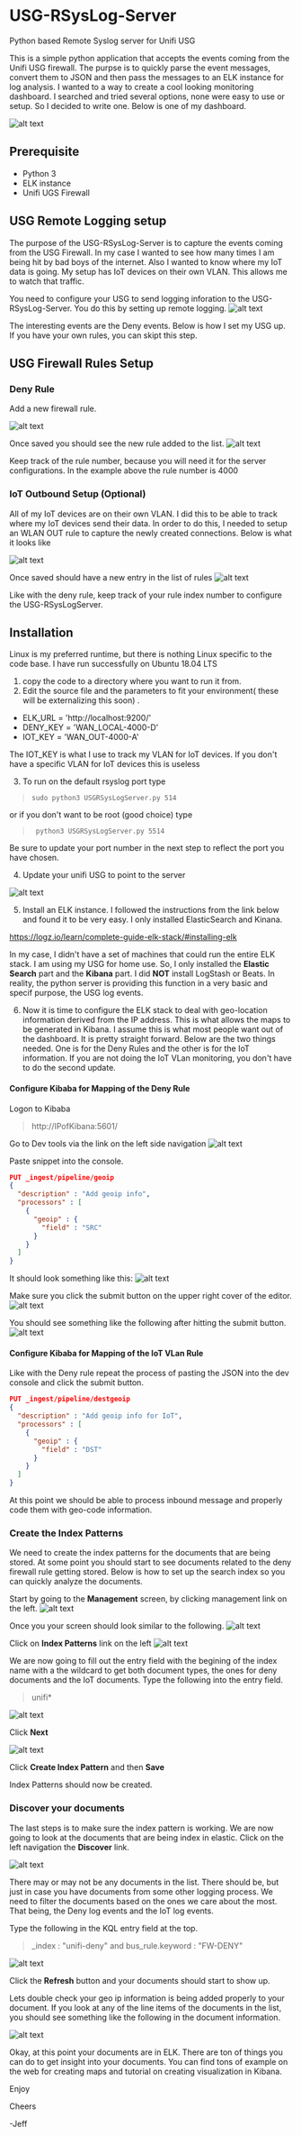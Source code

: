 # USG-RSysLog-Server
Python based Remote Syslog server for Unifi USG 

This is a simple python application that accepts the events coming from the Unifi USG firewall.
The purpse is to quickly parse the event messages, convert them to JSON and then pass the messages to an ELK instance for log analysis. I wanted to a way to create a cool looking monitoring dashboard. I searched and tried several options, none were easy to use or setup. So I decided to write one. Below is one of my dashboard.

![alt text](https://github.com/cal2net/USG-RSysLog-Server/blob/master/images/Deny-Dashboard.png "Dashboard showing statistics about the deny rule")


## Prerequisite
* Python 3
* ELK instance
* Unifi UGS Firewall

## USG Remote Logging setup
The purpose of the USG-RSysLog-Server is to capture the events coming from the USG Firewall. In my case I wanted to see how many times I am being hit by bad boys of the internet. Also I wanted to know where my IoT data is going. My setup has IoT devices on their own VLAN. This allows me to watch that traffic. 
 
You need to configure your USG to send logging inforation to the USG-RSysLog-Server.  You do this by setting up remote logging.
![alt text](https://github.com/cal2net/USG-RSysLog-Server/blob/master/images/USG_Remote_Syslog_IP.png "USG Remote IP Entry")

The interesting events are the Deny events. Below is how I set my USG up. If you have your own rules, you can skipt this step.
## USG Firewall Rules Setup
### Deny Rule
Add a new firewall rule. 

![alt text](https://github.com/cal2net/USG-RSysLog-Server/blob/master/images/Deny_FW-Rule-Details.png "Details of firewall rule for Deny Rule")
 
Once saved you should see the new rule added to the list.
![alt text](https://github.com/cal2net/USG-RSysLog-Server/blob/master/images/Deny_FW-Rule.png "Firewall list in USG for WAN-IN")
 
Keep track of the rule number, because you will need it for the server configurations. In the example above the rule number is 4000

### IoT Outbound Setup (Optional)
All of my IoT devices are on their own VLAN. I did this to be able to track where my IoT devices send their data. In order to do this, I needed to setup an WLAN OUT rule to capture the newly created connections. Below is what it looks like


![alt text](https://github.com/cal2net/USG-RSysLog-Server/blob/master/images/IoT_OutBound_FW-Rule-Details.png "Details of firewall rule for IoT VLAN outboud traffic")

Once saved should have a new entry in the list of rules
![alt text](https://github.com/cal2net/USG-RSysLog-Server/blob/master/images/IoT_OutBound_FW-Rule.png "List of firewall rules for outboud traffic")

Like with the deny rule, keep track of your rule index number to configure the USG-RSysLogServer.

## Installation
Linux is my preferred runtime, but there is nothing Linux specific to the code base.
I have run successfully on Ubuntu 18.04 LTS

1. copy the code to a directory where you want to run it from. 
2. Edit the source file and the parameters to fit your environment( these will be externalizing this soon) . 
* ELK_URL = 'http://localhost:9200/' 
* DENY_KEY = 'WAN_LOCAL-4000-D'
* IOT_KEY = 'WAN_OUT-4000-A' 
 
The IOT_KEY is what I use to track my VLAN for IoT devices. If you don't have a specific VLAN for IoT devices this is useless

3. To run on the default rsyslog port type
  
>`sudo python3 USGRSysLogServer.py 514` 
  
or if you don't want to be root (good choice) type 
  
>` python3 USGRSysLogServer.py 5514` 
 
 Be sure to update your port number in the next step to reflect the port you have chosen.

4. Update your unifi USG to point to the server

![alt text](https://github.com/cal2net/USG-RSysLog-Server/blob/master/images/USG_Remote_Syslog_IP.png "USG Remote IP Entry")

5. Install an ELK instance. I followed the instructions from the link below and found it to be very easy. I only installed ElasticSearch and Kinana.
  
https://logz.io/learn/complete-guide-elk-stack/#installing-elk

In my case, I didn't have a set of machines that could run the entire ELK stack. I am using my USG for home use. So, I only installed the __Elastic Search__ part and the __Kibana__ part. I did __NOT__ install LogStash or Beats. In reality, the python server is providing this function in a very basic and specif purpose, the USG log events.

6. Now it is time to configure the ELK stack to deal with geo-location information derived from the IP address. This is what allows the maps to be generated in Kibana. I assume this is what most people want out of the dashboard. It is pretty straight forward. Below are the two things needed. One is for the Deny Rules and the other is for the IoT information. If you are not doing the IoT VLan monitoring, you don't have to do the second update.

#### Configure Kibaba for Mapping of the Deny Rule
Logon to Kibaba
> http://IPofKibana:5601/
 
Go to Dev tools via the link on the left side navigation
![alt text](https://github.com/cal2net/USG-RSysLog-Server/blob/master/images/Kibana-main-screen.png "Kibana main screen")

Paste snippet into the console. 
```JSON
PUT _ingest/pipeline/geoip
{
  "description" : "Add geoip info",
  "processors" : [
    {
      "geoip" : {
        "field" : "SRC"
      }
    }
  ]
}
```
It should look something like this:
![alt text](https://github.com/cal2net/USG-RSysLog-Server/blob/master/images/Dev-console-geoip-json.png "Kibana dev console")

Make sure you click the submit button on the upper right cover of the editor.
![alt text](https://github.com/cal2net/USG-RSysLog-Server/blob/master/images/Dev-console-submit-button.png "Kibana dev console submit button")

You should see something like the following after hitting the submit button.
![alt text](https://github.com/cal2net/USG-RSysLog-Server/blob/master/images/Dev-console-submit-success.png "Kibana dev console submit success screen")

#### Configure Kibaba for Mapping of the IoT VLan Rule
Like with the Deny rule repeat the process of pasting the JSON into the dev console and click the submit button.

```JSON
PUT _ingest/pipeline/destgeoip
{
  "description" : "Add geoip info for IoT",
  "processors" : [
    {
      "geoip" : {
        "field" : "DST"
      }
    }
  ]
}
```

At this point we should be able to process inbound message and properly code them with geo-code information.

### Create the Index Patterns
We need to create the index patterns for the documents that are being stored. At some point you should start to see documents related to the deny firewall rule getting stored. Below is how to set up the search index so you can quickly analyze the documents.

Start by going to the __Management__ screen, by clicking management link on the left.
![alt text](https://github.com/cal2net/USG-RSysLog-Server/blob/master/images/Kibana-main-screen.png "Kibana main screen")

Once you your screen should look similar to the following.
![alt text](https://github.com/cal2net/USG-RSysLog-Server/blob/master/images/Kibana-maint-screen.png "Kibana management screen")

Click on __Index Patterns__ link on the left
![alt text](https://github.com/cal2net/USG-RSysLog-Server/blob/master/images/management-sub-links.png "Kibana sub navigation management screen")

We are now going to fill out the entry field with the begining of the index name with a the wildcard to get both document types, the ones for deny documents and the IoT documents. Type the following into the entry field.

> unifi*

![alt text](https://github.com/cal2net/USG-RSysLog-Server/blob/master/images/creat-index-step1.png "Kibana index pattern step1 screen")

Click __Next__

![alt text](https://github.com/cal2net/USG-RSysLog-Server/blob/master/images/create-index-step2.png "Kibana index pattern step1 screen")

Click __Create Index Pattern__ and then __Save__

Index Patterns should now be created. 

### Discover your documents
The last steps is to make sure the index pattern is working. We are now going to look at the documents that are being index in elastic. Click on the left navigation the __Discover__ link.

![alt text](https://github.com/cal2net/USG-RSysLog-Server/blob/master/images/Discover-Main-screen.png "Kibana Discover main screen")

There may or may not be any documents in the list. There should be, but just in case you have documents from some other logging process. We need to filter the documents based on the ones we care about the most. That being, the Deny log events and the IoT log events.

Type the following in the KQL entry field at the top.

> _index : "unifi-deny"   and bus_rule.keyword : "FW-DENY"   

![alt text](https://github.com/cal2net/USG-RSysLog-Server/blob/master/images/Discover-KQL-Entry-Field.png "Kibana Discover main screen")

Click the __Refresh__ button and your documents should start to show up.

Lets double check your geo ip information is being added properly to your document. If you look at any of the line items of the documents in the list, you should see something like the following in the document information.


![alt text](https://github.com/cal2net/USG-RSysLog-Server/blob/master/images/Discover-Document-lineitem.png "Kibana Discover search line item screen")

Okay, at this point your documents are in ELK. There are ton of things you can do to get insight into your documents. You can find tons of example on the web for creating maps and tutorial on creating visualization in Kibana. 


Enjoy


Cheers 
 
-Jeff
